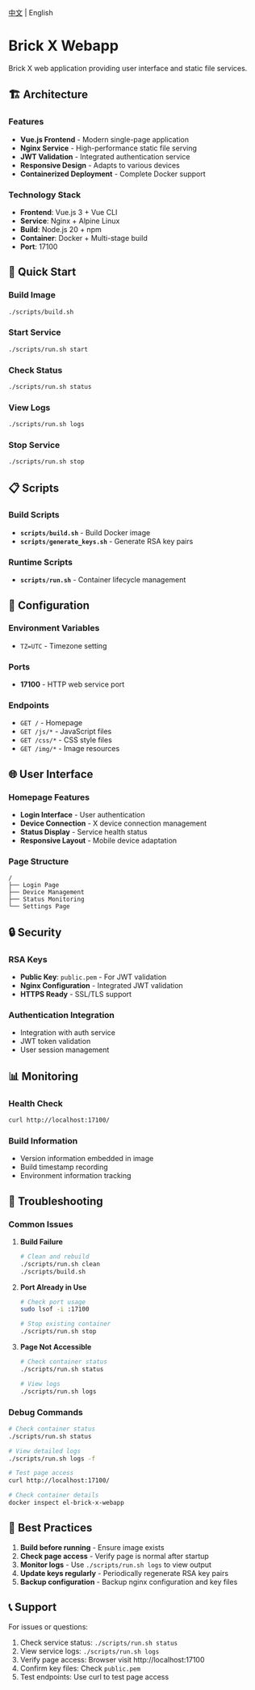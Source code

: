 [中文](README.md) | English

# Brick X Webapp

Brick X web application providing user interface and static file services.

## 🏗️ Architecture

### Features
- **Vue.js Frontend** - Modern single-page application
- **Nginx Service** - High-performance static file serving
- **JWT Validation** - Integrated authentication service
- **Responsive Design** - Adapts to various devices
- **Containerized Deployment** - Complete Docker support

### Technology Stack
- **Frontend**: Vue.js 3 + Vue CLI
- **Service**: Nginx + Alpine Linux
- **Build**: Node.js 20 + npm
- **Container**: Docker + Multi-stage build
- **Port**: 17100

## 🚀 Quick Start

### Build Image
```bash
./scripts/build.sh
```

### Start Service
```bash
./scripts/run.sh start
```

### Check Status
```bash
./scripts/run.sh status
```

### View Logs
```bash
./scripts/run.sh logs
```

### Stop Service
```bash
./scripts/run.sh stop
```

## 📋 Scripts

### Build Scripts
- **`scripts/build.sh`** - Build Docker image
- **`scripts/generate_keys.sh`** - Generate RSA key pairs

### Runtime Scripts
- **`scripts/run.sh`** - Container lifecycle management

## 🔧 Configuration

### Environment Variables
- `TZ=UTC` - Timezone setting

### Ports
- **17100** - HTTP web service port

### Endpoints
- `GET /` - Homepage
- `GET /js/*` - JavaScript files
- `GET /css/*` - CSS style files
- `GET /img/*` - Image resources

## 🌐 User Interface

### Homepage Features
- **Login Interface** - User authentication
- **Device Connection** - X device connection management
- **Status Display** - Service health status
- **Responsive Layout** - Mobile device adaptation

### Page Structure
```
/
├── Login Page
├── Device Management
├── Status Monitoring
└── Settings Page
```

## 🔒 Security

### RSA Keys
- **Public Key**: `public.pem` - For JWT validation
- **Nginx Configuration** - Integrated JWT validation
- **HTTPS Ready** - SSL/TLS support

### Authentication Integration
- Integration with auth service
- JWT token validation
- User session management

## 📊 Monitoring

### Health Check
```bash
curl http://localhost:17100/
```

### Build Information
- Version information embedded in image
- Build timestamp recording
- Environment information tracking

## 🐛 Troubleshooting

### Common Issues

1. **Build Failure**
   ```bash
   # Clean and rebuild
   ./scripts/run.sh clean
   ./scripts/build.sh
   ```

2. **Port Already in Use**
   ```bash
   # Check port usage
   sudo lsof -i :17100
   
   # Stop existing container
   ./scripts/run.sh stop
   ```

3. **Page Not Accessible**
   ```bash
   # Check container status
   ./scripts/run.sh status
   
   # View logs
   ./scripts/run.sh logs
   ```

### Debug Commands
```bash
# Check container status
./scripts/run.sh status

# View detailed logs
./scripts/run.sh logs -f

# Test page access
curl http://localhost:17100/

# Check container details
docker inspect el-brick-x-webapp
```

## 🎯 Best Practices

1. **Build before running** - Ensure image exists
2. **Check page access** - Verify page is normal after startup
3. **Monitor logs** - Use `./scripts/run.sh logs` to view output
4. **Update keys regularly** - Periodically regenerate RSA key pairs
5. **Backup configuration** - Backup nginx configuration and key files

## 📞 Support

For issues or questions:
1. Check service status: `./scripts/run.sh status`
2. View service logs: `./scripts/run.sh logs`
3. Verify page access: Browser visit http://localhost:17100
4. Confirm key files: Check `public.pem`
5. Test endpoints: Use curl to test page access 